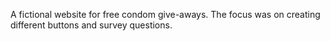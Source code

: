 A fictional website for free condom give-aways. The focus was on creating different buttons and survey questions. 
